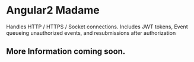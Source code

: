 # Angular2 Madame
Handles HTTP / HTTPS / Socket connections. Includes JWT tokens, Event queueing 
unauthorized events, and resubmissions after authorization

## More Information coming soon.